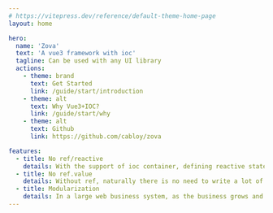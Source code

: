 ```yaml
---
# https://vitepress.dev/reference/default-theme-home-page
layout: home

hero:
  name: 'Zova'
  text: 'A vue3 framework with ioc'
  tagline: Can be used with any UI library
  actions:
    - theme: brand
      text: Get Started
      link: /guide/start/introduction
    - theme: alt
      text: Why Vue3+IOC?
      link: /guide/start/why
    - theme: alt
      text: Github
      link: https://github.com/cabloy/zova

features:
  - title: No ref/reactive
    details: With the support of ioc container, defining reactive states no longer needs ref/reactive
  - title: No ref.value
    details: Without ref, naturally there is no need to write a lot of ref.value
  - title: Modularization
    details: In a large web business system, as the business grows and changes, it is also necessary to divide the system into relatively independent modules in order to avoid code bloating. This is why Zova introduces modularization
---
```


